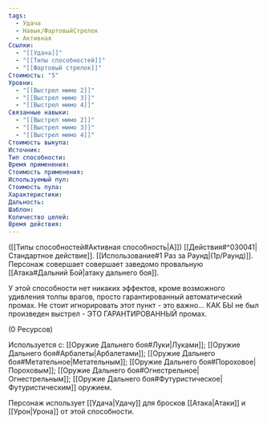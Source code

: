 ```yaml
---
tags:
  - Удача
  - Навык/ФартовыйСтрелок
  - Активная
Ссылки:
  - "[[Удача]]"
  - "[[Типы способностей]]"
  - "[[Фартовый стрелок]]"
Стоимость: "5"
Уровни:
  - "[[Выстрел мимо 2]]"
  - "[[Выстрел мимо 3]]"
  - "[[Выстрел мимо 4]]"
Связанные навыки:
  - "[[Выстрел мимо 2]]"
  - "[[Выстрел мимо 3]]"
  - "[[Выстрел мимо 4]]"
Стоимость выкупа:
Источник:
Тип способности:
Время применения:
Стоимость применения:
Используемый пул:
Стоимость пула:
Характеристики:
Дальность:
Шаблон:
Количество целей:
Время действия:
---
```

([[Типы способностей#Активная способность|А]]) [[Действия#^030041|Стандартное действие]]. [[Использование#1 Раз за Раунд|(1р/Раунд)]]. Персонаж совершает совершает заведомо провальную [[Атака#Дальний Бой|атаку дальнего боя]]. 

У этой способности нет никаких эффектов, кроме возможного удивления толпы врагов, просто гарантированный автоматический промах. Не стоит игнорировать этот пункт - это важно... КАК БЫ не был произведен выстрел - ЭТО ГАРАНТИРОВАННЫЙ промах. 

(0 Ресурсов)

Используется с: [[Оружие Дальнего боя#Луки|Луками]]; [[Оружие Дальнего боя#Арбалеты|Арбалетами]]; [[Оружие Дальнего боя#Метательное|Метательным]]; [[Оружие Дальнего боя#Пороховое|Пороховым]]; [[Оружие Дальнего боя#Огнестрельное|Огнестрельным]]; [[Оружие Дальнего боя#Футуристическое|Футуристическим]] оружием.

Персонаж использует [[Удача|Удачу]] для бросков [[Атака|Атаки]] и [[Урон|Урона]] от этой способности. 